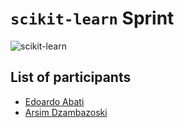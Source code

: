 # `scikit-learn` Sprint

![scikit-learn](https://github.com/scikit-learn/scikit-learn/blob/main/doc/logos/scikit-learn-logo.png?raw=true)

## List of participants

- [Edoardo Abati](https://github.com/EdAbati)
- [Arsim Dzambazoski](https://github.com/arsimdz)
